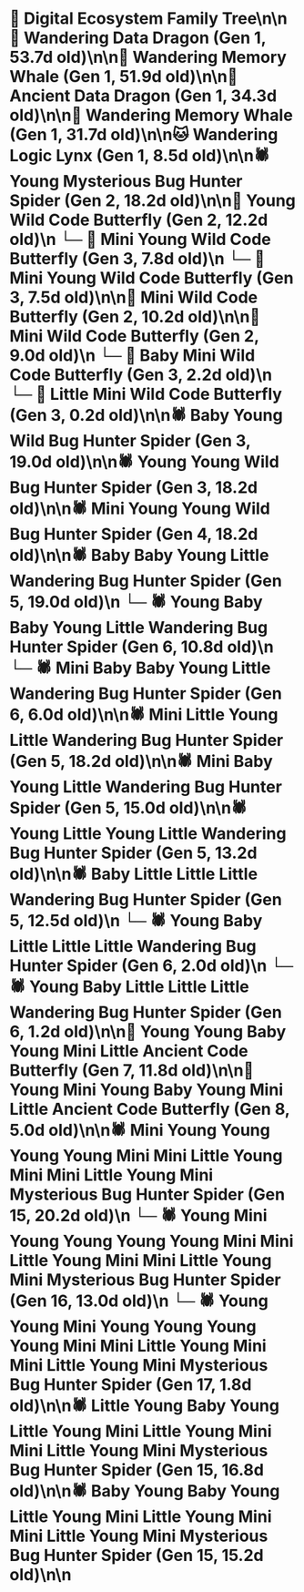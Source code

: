 # 🌳 Digital Ecosystem Family Tree\n\n🐉 Wandering Data Dragon (Gen 1, 53.7d old)\n\n🐋 Wandering Memory Whale (Gen 1, 51.9d old)\n\n🐉 Ancient Data Dragon (Gen 1, 34.3d old)\n\n🐋 Wandering Memory Whale (Gen 1, 31.7d old)\n\n🐱 Wandering Logic Lynx (Gen 1, 8.5d old)\n\n🕷️ Young Mysterious Bug Hunter Spider (Gen 2, 18.2d old)\n\n🦋 Young Wild Code Butterfly (Gen 2, 12.2d old)\n  └─ 🦋 Mini Young Wild Code Butterfly (Gen 3, 7.8d old)\n  └─ 🦋 Mini Young Wild Code Butterfly (Gen 3, 7.5d old)\n\n🦋 Mini Wild Code Butterfly (Gen 2, 10.2d old)\n\n🦋 Mini Wild Code Butterfly (Gen 2, 9.0d old)\n  └─ 🦋 Baby Mini Wild Code Butterfly (Gen 3, 2.2d old)\n  └─ 🦋 Little Mini Wild Code Butterfly (Gen 3, 0.2d old)\n\n🕷️ Baby Young Wild Bug Hunter Spider (Gen 3, 19.0d old)\n\n🕷️ Young Young Wild Bug Hunter Spider (Gen 3, 18.2d old)\n\n🕷️ Mini Young Young Wild Bug Hunter Spider (Gen 4, 18.2d old)\n\n🕷️ Baby Baby Young Little Wandering Bug Hunter Spider (Gen 5, 19.0d old)\n  └─ 🕷️ Young Baby Baby Young Little Wandering Bug Hunter Spider (Gen 6, 10.8d old)\n  └─ 🕷️ Mini Baby Baby Young Little Wandering Bug Hunter Spider (Gen 6, 6.0d old)\n\n🕷️ Mini Little Young Little Wandering Bug Hunter Spider (Gen 5, 18.2d old)\n\n🕷️ Mini Baby Young Little Wandering Bug Hunter Spider (Gen 5, 15.0d old)\n\n🕷️ Young Little Young Little Wandering Bug Hunter Spider (Gen 5, 13.2d old)\n\n🕷️ Baby Little Little Little Wandering Bug Hunter Spider (Gen 5, 12.5d old)\n  └─ 🕷️ Young Baby Little Little Little Wandering Bug Hunter Spider (Gen 6, 2.0d old)\n  └─ 🕷️ Young Baby Little Little Little Wandering Bug Hunter Spider (Gen 6, 1.2d old)\n\n🦋 Young Young Baby Young Mini Little Ancient Code Butterfly (Gen 7, 11.8d old)\n\n🦋 Young Mini Young Baby Young Mini Little Ancient Code Butterfly (Gen 8, 5.0d old)\n\n🕷️ Mini Young Young Young Young Mini Mini Little Young Mini Mini Little Young Mini Mysterious Bug Hunter Spider (Gen 15, 20.2d old)\n  └─ 🕷️ Young Mini Young Young Young Young Mini Mini Little Young Mini Mini Little Young Mini Mysterious Bug Hunter Spider (Gen 16, 13.0d old)\n    └─ 🕷️ Young Young Mini Young Young Young Young Mini Mini Little Young Mini Mini Little Young Mini Mysterious Bug Hunter Spider (Gen 17, 1.8d old)\n\n🕷️ Little Young Baby Young Little Young Mini Little Young Mini Mini Little Young Mini Mysterious Bug Hunter Spider (Gen 15, 16.8d old)\n\n🕷️ Baby Young Baby Young Little Young Mini Little Young Mini Mini Little Young Mini Mysterious Bug Hunter Spider (Gen 15, 15.2d old)\n\n